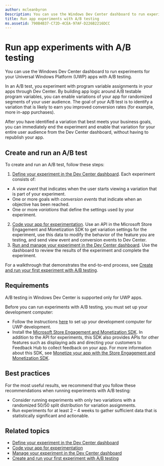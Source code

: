 ```yaml
---
author: mcleanbyron
Description: You can use the Windows Dev Center dashboard to run experiments for your Universal Windows Platform (UWP) apps with A/B testing.
title: Run app experiments with A/B testing
ms.assetid: 790B4B37-C72D-4CEA-97AF-D226B2216DCC
---
```


# Run app experiments with A/B testing

You can use the Windows Dev Center dashboard to run experiments for your Universal Windows Platform (UWP) apps with A/B testing.

In an A/B test, you experiment with program variable assignments in your apps through Dev Center. By building app logic around A/B testable program variables, you can enable variations of your app for randomized segments of your user audience. The goal of your A/B test is to identify a variation that is likely to earn you improved conversion rates (for example, more in-app purchases).

After you have identified a variation that best meets your business goals, you can immediately end the experiment and enable that variation for your entire user audience from the Dev Center dashboard, without having to republish your app.

## Create and run an A/B test

To create and run an A/B test, follow these steps:

1. [Define your experiment in the Dev Center dashboard](define-your-experiment-in-the-dev-center-dashboard.md). Each experiment consists of:
  * A *view event* that indicates when the user starts viewing a variation that is part of your experiment.
  * One or more goals with *conversion events* that indicate when an objective has been reached.
  * One or more *variations* that define the settings used by your experiment.
2. [Code your app for experimentation](code-your-experiment-in-your-app.md). Use an API in the Microsoft Store Engagement and Monetization SDK to get variation settings for the experiment, use this data to modify the behavior of the feature you are testing, and send view event and conversion events to Dev Center.
3. [Run and manage your experiment in the Dev Center dashboard](manage-your-experiment.md). Use the dashboard to review the results of the experiment and complete the experiment.

For a walkthrough that demonstrates the end-to-end process, see [Create and run your first experiment with A/B testing](create-and-run-your-first-experiment-with-a-b-testing.md).

## Requirements

A/B testing in Windows Dev Center is supported only for UWP apps.

Before you can run experiments with A/B testing, you must set up your development computer:

* Follow the instructions [here](../get-started/get-set-up.md) to set up your development computer for UWP development.
* Install the [Microsoft Store Engagement and Monetization SDK](http://aka.ms/store-em-sdk). In addition to the API for experiments, this SDK also provides APIs for other features such as displaying ads and directing your customers to Feedback Hub to collect feedback on your app. For more information about this SDK, see [Monetize your app with the Store Engagement and Monetization SDK](monetize-your-app-with-the-microsoft-store-engagement-and-monetization-sdk.md).

## Best practices

For the most useful results, we recommend that you follow these recommendations when running experiments with A/B testing:

* Consider running experiments with only two variations with a randomized 50/50 split distribution for variation assignments.
* Run experiments for at least 2 – 4 weeks to gather sufficient data that is statistically significant and actionable.

## Related topics

* [Define your experiment in the Dev Center dashboard](define-your-experiment-in-the-dev-center-dashboard.md)
* [Code your app for experimentation](code-your-experiment-in-your-app.md)
* [Manage your experiment in the Dev Center dashboard](manage-your-experiment.md)
* [Create and run your first experiment with A/B testing](create-and-run-your-first-experiment-with-a-b-testing.md)


<!--HONumber=Jun16_HO2-->


